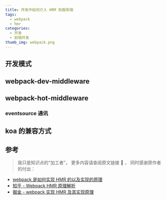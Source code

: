 ```yaml
---
title: 开发中如何介入 HRM 到服务端
tags:
  - webpack
  - hmr
categories:
  - 开发
  - 前端开发
thumb_img: webpack.png
---
```


## 开发模式

## webpack-dev-middleware

## webpack-hot-middleware

### eventsource 通讯

## koa 的兼容方式

## 参考

> 我只是知识点的“加工者”， 更多内容请查阅原文链接 :thought_balloon: ， 同时感谢原作者的付出：

- [webpack 是如何实现 HMR 的以及实现的原理](https://blog.csdn.net/gitchat/article/details/78341649)
- [知乎 - Webpack HMR 原理解析](https://zhuanlan.zhihu.com/p/30669007)
- [掘金 - webpack 实现 HMR 及其实现原理](https://juejin.im/post/5d145d4e6fb9a07eee5ededa)
